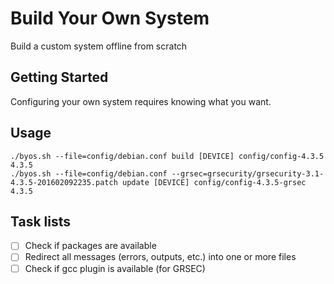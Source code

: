 # Build Your Own System 

Build a custom system offline from scratch

## Getting Started

Configuring your own system requires knowing what you want.

## Usage

```
./byos.sh --file=config/debian.conf build [DEVICE] config/config-4.3.5 4.3.5
./byos.sh --file=config/debian.conf --grsec=grsecurity/grsecurity-3.1-4.3.5-201602092235.patch update [DEVICE] config/config-4.3.5-grsec 4.3.5
```

## Task lists

- [ ] Check if packages are available
- [ ] Redirect all messages (errors, outputs, etc.) into one or more files
- [ ] Check if gcc plugin is available (for GRSEC)
